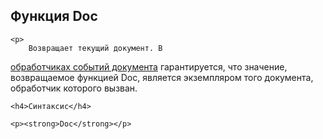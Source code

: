 <html>
<head>
    <title>Doc</title>
    <link rel="stylesheet" href="../../../../common.css" />
</head>
<body>
    <h2>Функция Doc</h2>

    <p>
        Возвращает текущий документ. В
<a href="../../../ScriptProcs/DocEvents.html">обработчиках событий документа</a> 
гарантируется, что значение, возвращаемое функцией Doc, является экземпляром того 
документа, обработчик которого вызван.
    </p>

    <h4>Синтаксис</h4>

    <p><strong>Doc</strong></p>
</body>
</html>
